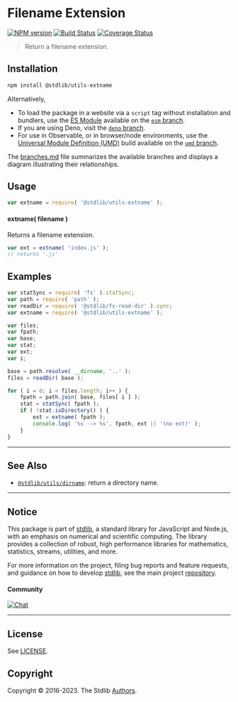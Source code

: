 <!--

@license Apache-2.0

Copyright (c) 2018 The Stdlib Authors.

Licensed under the Apache License, Version 2.0 (the "License");
you may not use this file except in compliance with the License.
You may obtain a copy of the License at

   http://www.apache.org/licenses/LICENSE-2.0

Unless required by applicable law or agreed to in writing, software
distributed under the License is distributed on an "AS IS" BASIS,
WITHOUT WARRANTIES OR CONDITIONS OF ANY KIND, either express or implied.
See the License for the specific language governing permissions and
limitations under the License.

-->

# Filename Extension

[![NPM version][npm-image]][npm-url] [![Build Status][test-image]][test-url] [![Coverage Status][coverage-image]][coverage-url] <!-- [![dependencies][dependencies-image]][dependencies-url] -->

> Return a filename extension.

<section class="installation">

## Installation

```bash
npm install @stdlib/utils-extname
```

Alternatively,

-   To load the package in a website via a `script` tag without installation and bundlers, use the [ES Module][es-module] available on the [`esm` branch][esm-url].
-   If you are using Deno, visit the [`deno` branch][deno-url].
-   For use in Observable, or in browser/node environments, use the [Universal Module Definition (UMD)][umd] build available on the [`umd` branch][umd-url].

The [branches.md][branches-url] file summarizes the available branches and displays a diagram illustrating their relationships.

</section>

<section class="usage">

## Usage

```javascript
var extname = require( '@stdlib/utils-extname' );
```

#### extname( filename )

Returns a filename extension.

```javascript
var ext = extname( 'index.js' );
// returns '.js'
```

</section>

<!-- /.usage -->

<section class="examples">

## Examples

<!-- eslint no-undef: "error" -->

```javascript
var statSync = require( 'fs' ).statSync;
var path = require( 'path' );
var readDir = require( '@stdlib/fs-read-dir' ).sync;
var extname = require( '@stdlib/utils-extname' );

var files;
var fpath;
var base;
var stat;
var ext;
var i;

base = path.resolve( __dirname, '..' );
files = readDir( base );

for ( i = 0; i < files.length; i++ ) {
    fpath = path.join( base, files[ i ] );
    stat = statSync( fpath );
    if ( !stat.isDirectory() ) {
        ext = extname( fpath );
        console.log( '%s --> %s', fpath, ext || '(no ext)' );
    }
}
```

</section>

<!-- /.examples -->

<!-- Section for related `stdlib` packages. Do not manually edit this section, as it is automatically populated. -->

<section class="related">

* * *

## See Also

-   <span class="package-name">[`@stdlib/utils/dirname`][@stdlib/utils/dirname]</span><span class="delimiter">: </span><span class="description">return a directory name.</span>

</section>

<!-- /.related -->

<!-- Section for all links. Make sure to keep an empty line after the `section` element and another before the `/section` close. -->


<section class="main-repo" >

* * *

## Notice

This package is part of [stdlib][stdlib], a standard library for JavaScript and Node.js, with an emphasis on numerical and scientific computing. The library provides a collection of robust, high performance libraries for mathematics, statistics, streams, utilities, and more.

For more information on the project, filing bug reports and feature requests, and guidance on how to develop [stdlib][stdlib], see the main project [repository][stdlib].

#### Community

[![Chat][chat-image]][chat-url]

---

## License

See [LICENSE][stdlib-license].


## Copyright

Copyright &copy; 2016-2023. The Stdlib [Authors][stdlib-authors].

</section>

<!-- /.stdlib -->

<!-- Section for all links. Make sure to keep an empty line after the `section` element and another before the `/section` close. -->

<section class="links">

[npm-image]: http://img.shields.io/npm/v/@stdlib/utils-extname.svg
[npm-url]: https://npmjs.org/package/@stdlib/utils-extname

[test-image]: https://github.com/stdlib-js/utils-extname/actions/workflows/test.yml/badge.svg?branch=main
[test-url]: https://github.com/stdlib-js/utils-extname/actions/workflows/test.yml?query=branch:main

[coverage-image]: https://img.shields.io/codecov/c/github/stdlib-js/utils-extname/main.svg
[coverage-url]: https://codecov.io/github/stdlib-js/utils-extname?branch=main

<!--

[dependencies-image]: https://img.shields.io/david/stdlib-js/utils-extname.svg
[dependencies-url]: https://david-dm.org/stdlib-js/utils-extname/main

-->

[chat-image]: https://img.shields.io/gitter/room/stdlib-js/stdlib.svg
[chat-url]: https://gitter.im/stdlib-js/stdlib/

[stdlib]: https://github.com/stdlib-js/stdlib

[stdlib-authors]: https://github.com/stdlib-js/stdlib/graphs/contributors

[umd]: https://github.com/umdjs/umd
[es-module]: https://developer.mozilla.org/en-US/docs/Web/JavaScript/Guide/Modules

[deno-url]: https://github.com/stdlib-js/utils-extname/tree/deno
[umd-url]: https://github.com/stdlib-js/utils-extname/tree/umd
[esm-url]: https://github.com/stdlib-js/utils-extname/tree/esm
[branches-url]: https://github.com/stdlib-js/utils-extname/blob/main/branches.md

[stdlib-license]: https://raw.githubusercontent.com/stdlib-js/utils-extname/main/LICENSE

<!-- <related-links> -->

[@stdlib/utils/dirname]: https://github.com/stdlib-js/utils-dirname

<!-- </related-links> -->

</section>

<!-- /.links -->
